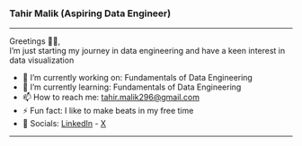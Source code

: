 ### Tahir Malik (Aspiring Data Engineer)
----
Greetings 🙇🏻, <br/> 
I’m just starting my journey in data engineering and have a keen interest in data visualization <br />
- 🔭 I’m currently working on: Fundamentals of Data Engineering 
- 🌱 I’m currently learning: Fundamentals of Data Engineering
- 📫 How to reach me: tahir.malik296@gmail.com 
- ⚡ Fun fact: I like to make beats in my free time
- 🔗 Socials: [LinkedIn](https://www.linkedin.com/in/tahir7malik/) - [X](https://twitter.com/tahir7malik)
----
